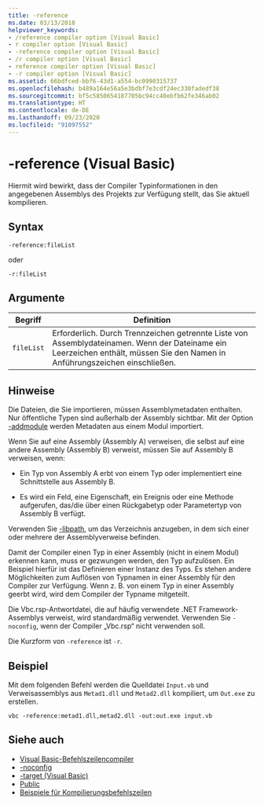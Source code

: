 ```yaml
---
title: -reference
ms.date: 03/13/2018
helpviewer_keywords:
- /reference compiler option [Visual Basic]
- r compiler option [Visual Basic]
- -reference compiler option [Visual Basic]
- /r compiler option [Visual Basic]
- reference compiler option [Visual Basic]
- -r compiler option [Visual Basic]
ms.assetid: 66bdfced-bbf6-43d1-a554-bc0990315737
ms.openlocfilehash: b489a164e56a5e3bdbf7e3cdf24ec330fadedf38
ms.sourcegitcommit: bf5c5850654187705bc94cc40ebfb62fe346ab02
ms.translationtype: HT
ms.contentlocale: de-DE
ms.lasthandoff: 09/23/2020
ms.locfileid: "91097552"
---
```

# <a name="-reference-visual-basic"></a>-reference (Visual Basic)

Hiermit wird bewirkt, dass der Compiler Typinformationen in den angegebenen Assemblys des Projekts zur Verfügung stellt, das Sie aktuell kompilieren.  
  
## <a name="syntax"></a>Syntax  
  
```console  
-reference:fileList  
```

oder

```console
-r:fileList  
```  
  
## <a name="arguments"></a>Argumente  
  
|Begriff|Definition|  
|---|---|  
|`fileList`|Erforderlich. Durch Trennzeichen getrennte Liste von Assemblydateinamen. Wenn der Dateiname ein Leerzeichen enthält, müssen Sie den Namen in Anführungszeichen einschließen.|  
  
## <a name="remarks"></a>Hinweise  

 Die Dateien, die Sie importieren, müssen Assemblymetadaten enthalten. Nur öffentliche Typen sind außerhalb der Assembly sichtbar. Mit der Option [-addmodule](addmodule.md) werden Metadaten aus einem Modul importiert.  
  
 Wenn Sie auf eine Assembly (Assembly A) verweisen, die selbst auf eine andere Assembly (Assembly B) verweist, müssen Sie auf Assembly B verweisen, wenn:  
  
- Ein Typ von Assembly A erbt von einem Typ oder implementiert eine Schnittstelle aus Assembly B.  
  
- Es wird ein Feld, eine Eigenschaft, ein Ereignis oder eine Methode aufgerufen, das/die über einen Rückgabetyp oder Parametertyp von Assembly B verfügt.  
  
 Verwenden Sie [-libpath](libpath.md), um das Verzeichnis anzugeben, in dem sich einer oder mehrere der Assemblyverweise befinden.  
  
 Damit der Compiler einen Typ in einer Assembly (nicht in einem Modul) erkennen kann, muss er gezwungen werden, den Typ aufzulösen. Ein Beispiel hierfür ist das Definieren einer Instanz des Typs. Es stehen andere Möglichkeiten zum Auflösen von Typnamen in einer Assembly für den Compiler zur Verfügung. Wenn z. B. von einem Typ in einer Assembly geerbt wird, wird dem Compiler der Typname mitgeteilt.  
  
 Die Vbc.rsp-Antwortdatei, die auf häufig verwendete .NET Framework-Assemblys verweist, wird standardmäßig verwendet. Verwenden Sie `-noconfig`, wenn der Compiler „Vbc.rsp“ nicht verwenden soll.  
  
 Die Kurzform von `-reference` ist `-r`.  
  
## <a name="example"></a>Beispiel  

 Mit dem folgenden Befehl werden die Quelldatei `Input.vb` und Verweisassemblys aus `Metad1.dll` und `Metad2.dll` kompiliert, um `Out.exe` zu erstellen.  
  
```console
vbc -reference:metad1.dll,metad2.dll -out:out.exe input.vb  
```  
  
## <a name="see-also"></a>Siehe auch

- [Visual Basic-Befehlszeilencompiler](index.md)
- [-noconfig](noconfig.md)
- [-target (Visual Basic)](target.md)
- [Public](../../language-reference/modifiers/public.md)
- [Beispiele für Kompilierungsbefehlszeilen](sample-compilation-command-lines.md)
